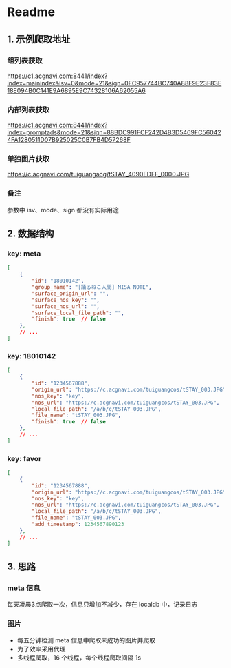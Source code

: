 # Readme

## 1. 示例爬取地址

### 组列表获取

https://c1.acgnavi.com:8441/index?index=mainindex&isv=0&mode=21&sign=0FC957744BC740A88F9E23F83E18E094B0C141E9A6895E9C74328106A62055A6

### 内部列表获取

https://c1.acgnavi.com:8441/index?index=promptads&mode=21&sign=88BDC991FCF242D4B3D5469FC560424FA1280511D07B925025C0B7FB4D57268F

### 单独图片获取

https://c.acgnavi.com/tuiguangacg/tSTAY_4090EDFF_0000.JPG

### 备注

参数中 isv、mode、sign 都没有实际用途

## 2. 数据结构

### key: meta

```json
[
    {
        "id": "18010142",
        "group_name": "[踊るねこ人間] MISA NOTE",
        "surface_origin_url": "",
        "surface_nos_key": "",
        "surface_nos_url": "",
        "surface_local_file_path": "",
        "finish": true  // false
    },
    // ...
]
```

### key: 18010142

```json
[
    {
        "id": "1234567888",
        "origin_url": "https://c.acgnavi.com/tuiguangcos/tSTAY_003.JPG",
        "nos_key": "key",
        "nos_url": "https://c.acgnavi.com/tuiguangcos/tSTAY_003.JPG",
        "local_file_path": "/a/b/c/tSTAY_003.JPG",
        "file_name": "tSTAY_003.JPG",
        "finish": true  // false
    }, 
    // ...
]
```

### key: favor

```json
[
    {
        "id": "1234567888",
        "origin_url": "https://c.acgnavi.com/tuiguangcos/tSTAY_003.JPG",
        "nos_key": "key",
        "nos_url": "https://c.acgnavi.com/tuiguangcos/tSTAY_003.JPG",
        "local_file_path": "/a/b/c/tSTAY_003.JPG",
        "file_name": "tSTAY_003.JPG",
        "add_timestamp": 1234567890123
    }, 
    // ...
]
```

## 3. 思路

### meta 信息

每天凌晨3点爬取一次，信息只增加不减少，存在 localdb 中，记录日志

### 图片

- 每五分钟检测 meta 信息中爬取未成功的图片并爬取
- 为了效率采用代理
- 多线程爬取，16 个线程，每个线程爬取间隔 1s
